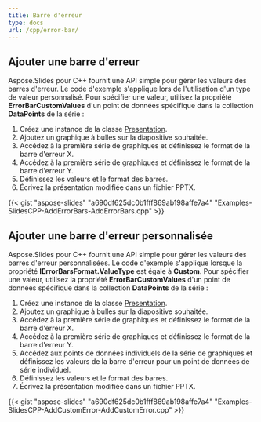 ```yaml
---
title: Barre d'erreur
type: docs
url: /cpp/error-bar/
---
```


## **Ajouter une barre d'erreur**
Aspose.Slides pour C++ fournit une API simple pour gérer les valeurs des barres d'erreur. Le code d'exemple s'applique lors de l'utilisation d'un type de valeur personnalisé. Pour spécifier une valeur, utilisez la propriété **ErrorBarCustomValues** d'un point de données spécifique dans la collection **DataPoints** de la série :

1. Créez une instance de la classe [Presentation](https://reference.aspose.com/slides/net/aspose.slides/presentation).
1. Ajoutez un graphique à bulles sur la diapositive souhaitée.
1. Accédez à la première série de graphiques et définissez le format de la barre d'erreur X.
1. Accédez à la première série de graphiques et définissez le format de la barre d'erreur Y.
1. Définissez les valeurs et le format des barres.
1. Écrivez la présentation modifiée dans un fichier PPTX.

{{< gist "aspose-slides" "a690df625dc0b1fff869ab198affe7a4" "Examples-SlidesCPP-AddErrorBars-AddErrorBars.cpp" >}}


## **Ajouter une barre d'erreur personnalisée**
Aspose.Slides pour C++ fournit une API simple pour gérer les valeurs des barres d'erreur personnalisées. Le code d'exemple s'applique lorsque la propriété **IErrorBarsFormat.ValueType** est égale à **Custom**. Pour spécifier une valeur, utilisez la propriété **ErrorBarCustomValues** d'un point de données spécifique dans la collection **DataPoints** de la série :

1. Créez une instance de la classe [Presentation](https://reference.aspose.com/slides/net/aspose.slides/presentation).
1. Ajoutez un graphique à bulles sur la diapositive souhaitée.
1. Accédez à la première série de graphiques et définissez le format de la barre d'erreur X.
1. Accédez à la première série de graphiques et définissez le format de la barre d'erreur Y.
1. Accédez aux points de données individuels de la série de graphiques et définissez les valeurs de la barre d'erreur pour un point de données de série individuel.
1. Définissez les valeurs et le format des barres.
1. Écrivez la présentation modifiée dans un fichier PPTX.

{{< gist "aspose-slides" "a690df625dc0b1fff869ab198affe7a4" "Examples-SlidesCPP-AddCustomError-AddCustomError.cpp" >}}